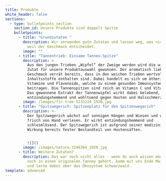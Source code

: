 ```yaml
---
title: Produkte
white_header: false
sections:
  - type: bulletpoints_section
    section_id: Unsere Produkte sind doppelt Spitze
    bulletpoints:
      - title: "Grundzutaten "
        description: Wir verwenden gute Zutaten und lassen weg, was nicht hineingehört -
          weil der Geschmack entscheidet.
        image: ""
      - title: "Tannentrieb: Einsame Tannen-Spitze"
        description: >
          Aus den jungen Trieben „Wipfel“ der Zweige werden wird die wichtigste
          Zutat für unsere Produktauswahl gewonnen. Der aromatisch liebliche
          Geschmack verrät bereits, dass in den weichen Trieben wertvolle
          Inhaltsstoffe enthalten sind. Dabei handelt es sich um ätherische Öle,
          Vitamine und Flavenoide, welche zu einem gesunden Immunsystem
          beitragen. Die Tannenspitzen sind reich an Vitamin C und Vitamin A.
          Das gewonnene Extrakt der Tannenwipfel wirkt dabei belebend, sowie
          entzündungshemmend und wohltuend gegen Husten und Halsschmerzen. 
        image: /images/fir-tree-5215224_1920.jpg
      - title: "Spitzwegerich: Spitzenplatz für den Spitzenwegerich"
        description: >-
          Der Spitzwegerich wächst auf sonnigen Hängen und Wiesen und wird
          frisch von Hand verlesen. Er wirkt entzündungshemmend und
          schleimlösend. Der Spitzwegerich ist aufgrund seiner medizinischen
          Wirkung bereits fester Bestandteil von Hustensäften.


          ![]()
        image: /images/nature-3246364_1920.jpg
      - title: Weitere Zutaten?
        description: Das war noch nicht alles - wenn du auch wissen möchtest, was sonst
          noch in einen originalen Tanney gehört, komm mit uns Ende Mai ernten
          und lerne dabei über das Ökosystem Schwarzwald.
template: advanced
---
```

